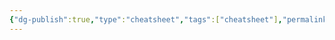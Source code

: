 ```yaml
---
{"dg-publish":true,"type":"cheatsheet","tags":["cheatsheet"],"permalink":"/cheatsheets/power-shell/","dgPassFrontmatter":true,"noteIcon":"","created":"","updated":""}
---
```


